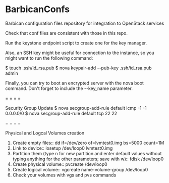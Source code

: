 # BarbicanConfs
Barbican configuration files repository for integration to OpenStack services

Check that conf files are consistent with those in this repo.

Run the keystone endpoint script to create one for the key manager.

Also, an SSH key might be useful for connection to the instance, so you might want to run the following command:

$ touch .ssh/id_rsa.pub
$ nova keypair-add --pub-key .ssh/id_rsa.pub admin

Finally, you can try to boot an encrypted server with the nova boot command. Don't forget to include the --key_name parameter.

= = = =

Security Group Update
$ nova secgroup-add-rule default icmp -1 -1 0.0.0.0/0
$ nova secgroup-add-rule default tcp 22 22

= = = =

Physical and Logcal Volumes creation
1. Create empty files::
  dd if=/dev/zero of=lvmtest0.img bs=5000 count=1M
2. Link to device::
  losetup /dev/loop0 lvmtest0.img
3. Partition them (type n for new partition and enter default values without typing anything for the other parameters; save with w)::
  fdisk /dev/loop0
4. Create physical volume::
  pvcreate /dev/loop0
5. Create logical volume::
  vgcreate name-volume-group /dev/loop0
6. Check your volumes with vgs and pvs commands
